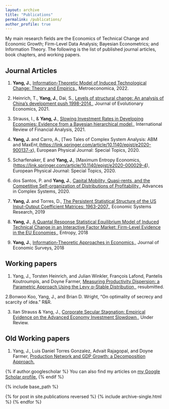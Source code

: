 ```yaml
---
layout: archive
title: "Publications"
permalink: /publications/
author_profile: true
---
```



My main research fields are the Economics of Technical Change and Economic Growth; Firm-Level Data Analysis; Bayesian Econometrics; and Information Theory. The following is the list of published journal articles, book chapters, and working papers.


Journal Articles
------


1. **Yang, J.**, [Information-Theoretic Model of Induced Technological Change: Theory and Empirics,](https://onlinelibrary.wiley.com/doi/full/10.1111/meca.12399), Metroeconomica, 2022. 

2. Heinrich, T., **Yang, J.**, Dai, S., [Levels of structural change: An analysis of China’s development push 1998-2014,](https://link.springer.com/article/10.1007%2Fs00191-021-00740-9), Journal of Evolutionary Economics, 2021.

3. Strauss, I., & **Yang, J.**, [Slowing Investment Rates in Developing Economies: Evidence from a Bayesian hierarchical model,](https://www.sciencedirect.com/science/article/pii/S1057521921001769), International Review of Financial Analysis, 2021.

4. **Yang, J.** and Carro, A., [Two Tales of Complex System Analysis: ABM and MaxEnt,(https://link.springer.com/article/10.1140/epjst/e2020-900137-x),  European Physical Journal: Special Topics, 2020.

5. Scharfenaker, E and **Yang, J.**, [Maximum Entropy Economics,(https://link.springer.com/article/10.1140/epjst/e2020-000029-4), European Physical Journal: Special Topics, 2020.

6. dos Santos, P. and **Yang, J.**, [Capital Mobility, Quasi-rents, and the Competitive Self-organization of Distributions of Profitability,](https://www.worldscientific.com/doi/abs/10.1142/S0219525920500034), Advances in Complex Systems,  2020.

7. **Yang, J.** and Torres, D., [The Persistent Statistical Structure of the US Input-Output Coefficient Matrices: 1963-2007,](https://www.tandfonline.com/doi/full/10.1080/09535314.2018.1561425),  Economic Systems Research, 2019

8. **Yang, J.**, [A Quantal Response Statistical Equilibrium Model of Induced Technical Change in an Interactive Factor Market: Firm-Level Evidence in the EU Economies,](https://www.mdpi.com/1099-4300/20/3/156), Entropy, 2018

9. **Yang, J.**, [Information-Theoretic Approaches in Economics,](https://onlinelibrary.wiley.com/doi/abs/10.1111/joes.12226),  Journal of Economic Surveys, 2018


Working papers
------

1. Yang, J., Torsten Heinrich, and Julian Winkler, François Lafond, Pantelis Koutroumpis, and Doyne Farmer, [Measuring Productivity Dispersion: a Parametric Approach Using the Levy α-Stable Distribution,](http://yangjh2612.github.io/files/productivity_dispersion.pdf),  resubmitted.

2.Bonwoo Koo, Yang, J., and Brian D. Wright, “On optimality of secrecy and scarcity of idea.” R&R.

3. Ilan Strauss & Yang, J., [Corporate Secular Stagnation: Empirical Evidence on the Advanced Economy Investment Slowdown,](), Under Review.


Old Working papers
------

1. Yang, J., Luis Daniel Torres Gonzalez, Advait Rajagopal, and Doyne Farmer, [Production Network and GDP Growth: a Decomposition Approach.]() 



{% if author.googlescholar %}
  You can also find my articles on <u><a href="{{author.googlescholar}}">my Google Scholar profile</a>.</u>
{% endif %}

{% include base_path %}

{% for post in site.publications reversed %}
  {% include archive-single.html %}
{% endfor %}
